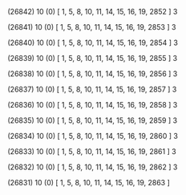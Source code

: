 (26842) 10 (0) [ 1, 5, 8, 10, 11, 14, 15, 16, 19, 2852 ] 3 


(26841) 10 (0) [ 1, 5, 8, 10, 11, 14, 15, 16, 19, 2853 ] 3 


(26840) 10 (0) [ 1, 5, 8, 10, 11, 14, 15, 16, 19, 2854 ] 3 


(26839) 10 (0) [ 1, 5, 8, 10, 11, 14, 15, 16, 19, 2855 ] 3 


(26838) 10 (0) [ 1, 5, 8, 10, 11, 14, 15, 16, 19, 2856 ] 3 


(26837) 10 (0) [ 1, 5, 8, 10, 11, 14, 15, 16, 19, 2857 ] 3 


(26836) 10 (0) [ 1, 5, 8, 10, 11, 14, 15, 16, 19, 2858 ] 3 


(26835) 10 (0) [ 1, 5, 8, 10, 11, 14, 15, 16, 19, 2859 ] 3 


(26834) 10 (0) [ 1, 5, 8, 10, 11, 14, 15, 16, 19, 2860 ] 3 


(26833) 10 (0) [ 1, 5, 8, 10, 11, 14, 15, 16, 19, 2861 ] 3 


(26832) 10 (0) [ 1, 5, 8, 10, 11, 14, 15, 16, 19, 2862 ] 3 


(26831) 10 (0) [ 1, 5, 8, 10, 11, 14, 15, 16, 19, 2863 ]  

